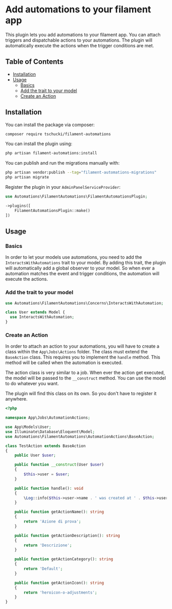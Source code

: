 # Add automations to your filament app
This plugin lets you add automations to your filament app. You can attach triggers and dispatchable actions to your
automations. The plugin will automatically execute the actions when the trigger conditions are met.

## Table of Contents
- [Installation](#installation)
- [Usage](#usage)
    - [Basics](#basics)
    - [Add the trait to your model](#add-the-trait-to-your-model)
    - [Create an Action](#create-an-action)

## Installation

You can install the package via composer:

```bash
composer require tschucki/filament-automations
```

You can install the plugin using:

```bash
php artisan filament-automations:install
```

You can publish and run the migrations manually with:

```bash
php artisan vendor:publish --tag="filament-automations-migrations"
php artisan migrate
```

Register the plugin in your `AdminPanelServiceProvider`:

```php
use Automations\FilamentAutomations\FilamentAutomationsPlugin;

->plugins([
    FilamentAutomationsPlugin::make()
])
```

## Usage
### Basics
In order to let your models use automations, you need to add the `InteractsWithAutomations` trait to your model. By adding this trait, the plugin will automatically add a global observer to your model. So when ever a automation matches the event and trigger conditions, the automation will execute the actions.

### Add the trait to your model
```php
use Automations\FilamentAutomations\Concerns\InteractsWithAutomation;

class User extends Model {
  use InteractsWithAutomation;
}
```

### Create an Action
In order to attach an action to your automations, you will have to create a class within the `App\Jobs\Actions` folder. The class must extend the `BaseAction` class. This requires you to implement the `handle` method. This method will be called when the automation is executed.

The action class is very similar to a job.
When ever the action get executed, the model will be passed to the `__construct` method. You can use the model to do whatever you want.

The plugin will find this class on its own. So you don't have to register it anywhere.

```php
<?php

namespace App\Jobs\AutomationActions;

use App\Models\User;
use Illuminate\Database\Eloquent\Model;
use Automations\FilamentAutomations\AutomationActions\BaseAction;

class TestAction extends BaseAction
{
    public User $user;

    public function __construct(User $user)
    {
        $this->user = $user;
    }

    public function handle(): void
    {
        \Log::info($this->user->name . ' was created at ' . $this->user->created_at);
    }

    public function getActionName(): string
    {
        return 'Azione di prova';
    }

    public function getActionDescription(): string
    {
        return 'Descrizione';
    }

    public function getActionCategory(): string
    {
        return 'Default';
    }

    public function getActionIcon(): string
    {
        return 'heroicon-o-adjustments';
    }
}
```
